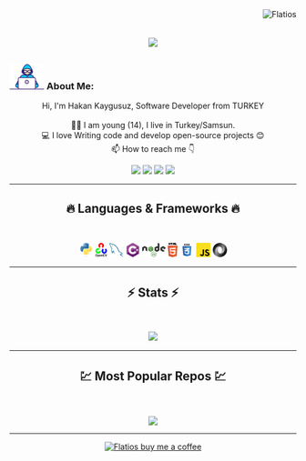 <img align="right" src="https://visitor-badge.laobi.icu/badge?page_id=Flatios/Flatios" alt="Flatios">    

<h1 align="center">
  <a href="https://git.io/typing-svg">
    <img src="https://readme-typing-svg.herokuapp.com/?lines=I'm+FLATIOS;Nice+to+meet+you+%F0%9F%91%8B&center=true&size=30">
  </a>
</h1>
   
###  <img src="/images/Developer.gif" alt="developer gif"  height="45px">  About Me:
<p align="center">
  Hi, I'm Hakan Kaygusuz, Software Developer from TURKEY
  <br>
  <br>
  👨‍🎓 I am young (14), I live in Turkey/Samsun.
  <br>
  💻 I love Writing code and develop open-source projects 😊
  <br>
  📫 How to reach me 👇
</p>
<p align="center"> <a href="https://www.linkedin.com/in/hakankygsz"><img src="https://img.shields.io/badge/linkedin-%230077B5.svg?&style=for-the-badge&logo=linkedin&logoColor=white" height=23></a> <a href="mailto:teamflatios@gmail.com"><img src="https://img.shields.io/badge/Gmail-D14836?style=for-the-badge&logo=gmail&logoColor=white" height=23></a>
   <a href="https://twitter.com/Flatios256"><img src="https://img.shields.io/badge/Twitter-222222?style=for-the-badge&logo=twitter&logoColor=white" height=23></a>
   <a href="https://www.youtube.com/@flatios256"><img src="https://img.shields.io/badge/YouTube-FF0000?style=for-the-badge&logo=youtube&logoColor=white" height=23></a>
<hr>
<h2 align="center">🔥 Languages & Frameworks 🔥</h2><br>
<p align="center">
  <img title="Python" height="25" src="Images/python-original.svg">
  <img title="Opencv" height="25" src="Images/open-cv.svg">
  <img title="MySQL" height="25" src="Images/mysql.svg">
  <img title="cSharp" height="25" src="Images/cSharp.svg">
  <img title="Node" height="25" src="Images/node.png">
  <img title="HTML5" height="25" src="Images/html5.svg">
  <img title="CSS" height="25" src="Images/css.svg">
  <img title="Javascript" height="25" src="Images/javascript.svg">
  <img title="JSON" height="25" src="Images/json.svg">
</p>
<hr>

<h2 align="center">⚡ Stats ⚡</h2>
<br>

<p align="center">
<a href="https://github.com/Flatios/">
      <img width=325  src="https://github-readme-stats.vercel.app/api/top-langs/?username=Flatios&hide=c%23&title_color=61dafb&text_color=ffffff&icon_color=61dafb&bg_color=20232a&langs_count=8&layout=compact&border_color=61dafb&hide_border=true" />
 </a>
</p>

<hr>
<h2 align="center">💹 Most Popular Repos 💹</h2>
<br>
<p align="center">
<a href="https://github.com/Flatios/Artificial-Intelligence-Pack/">
  <img width=300 align="center" src="https://github-readme-stats.vercel.app/api/pin/?username=Flatios&repo=Artificial-Intelligence-Pack&title_color=ffffff&text_color=c9cacc&icon_color=2bbc8a&bg_color=1d1f21" />
</a>   

</p>

<hr>
<p align="center">
  <a href="https://www.buymeacoffee.com/flatios" target="_blank" ><img src="https://www.buymeacoffee.com/assets/img/custom_images/orange_img.png" alt="Flatios buy me a coffee" width="230"></a>
</p>



